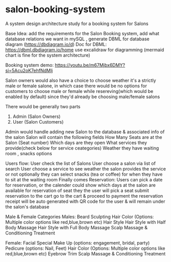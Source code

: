# salon-booking-system
A system design architecture study for a booking system for Salons


Base Idea:
add the requirements for the Salon Booking system, add what database relations we want in mySQL ,  generate DBML for database diagram (https://dbdiagram.io/d) 
Doc for DBML: https://dbml.dbdiagram.io/home
use excalidraw for diagramming (mermaid chart is fine for the system architecture)

Booking system demo: https://youtu.be/m67Mjbx6DMY?si=5Acu2oK7ehfNdMlj

Salon owners would also have a choice to choose weather it's a strictly male or female salone, in which case there would be no options for customers to choose male or female while resereving(which would be enabled by default) since they'd already be choosing male/female salons

There would be generally two parts
1. Admin (Salon Owners)
2. User (Salon Customers)

Admin would handle adding new Salon to the database & associated info of the salon
Salon will contain the following fields
How Many Seats are at the Salon (Seat number)
Which days are they open
What services they provide(check below for service ceategories)
Weather they have waiting room , snacks options

Users flow:
User check the list of Salons
User choose a salon via list of search 
User choose a service to see weather the salon provides the service or not
optionally they can select snacks (tea or coffee) for when they have to sit at the waiting room 
Finally comes Reservation:
Users can pick a date for reservation, or the calender could show which days at the salon are available for reservation of seat
they the user will pick a seat 
submit reservation to the cart
go to the cart & proceed to payment
the reservation receipt will be auto generated with QR code for the user & will remain under the salon's database 


Male & Female Categories
Males:
Beard Sculpting
Hair Color (Options: Multiple color options like red,blue,brown etc)
Hair Style
Hair Style with Half Body Massage
Hair Style with Full Body Massage
Scalp Massage & Conditioning Treatment

Female:
Facial
Special Make Up (options: engagement, bridal, party)
Pedicure (options: Nail, Feet)
Hair Color (Options: Multiple color options like red,blue,brown etc)
Eyebrow Trim
Scalp Massage & Conditioning Treatment
